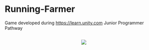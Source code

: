 # Running-Farmer
Game developed during https://learn.unity.com Junior Programmer Pathway

## 

<p align="center"><img src="https://github.com/davidnatro/Running-Farmer/blob/main/running%20farmer.gif"></p>

##
